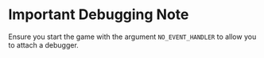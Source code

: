 # Important Debugging Note

Ensure you start the game with the argument `NO_EVENT_HANDLER` to allow you to attach a
debugger.
